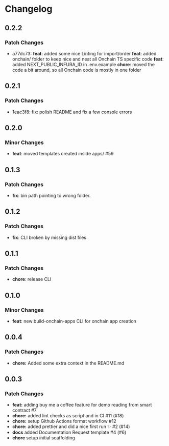 # Changelog

## 0.2.2

### Patch Changes

- a77dc73: **feat**: added some nice Linting for import/order
  **feat**: added onchain/ folder to keep nice and neat all Onchain TS specific code
  **feat**: added NEXT_PUBLIC_INFURA_ID in .env.example
  **chore**: moved the code a bit around, so all Onchain code is mostly in one folder

## 0.2.1

### Patch Changes

- 1eac3f8: fix: polish README and fix a few console errors

## 0.2.0

### Minor Changes

- **feat**: moved templates created inside apps/ #59

## 0.1.3

### Patch Changes

- **fix**: bin path pointing to wrong folder.

## 0.1.2

### Patch Changes

- **fix**: CLI broken by missing dist files

## 0.1.1

### Patch Changes

- **chore**: release CLI

## 0.1.0

### Minor Changes

- **feat**: new build-onchain-apps CLI for onchain app creation

## 0.0.4

### Patch Changes

- **chore:** Added some extra context in the README.md

## 0.0.3

### Patch Changes

- **feat:** adding buy me a coffee feature for demo reading from smart contract #7
- **chore:** added lint checks as script and in CI #11 (#18)
- **chore:** setup Github Actions format workflow #12
- **chore:** added prettier and did a nice first run ✨ #2 (#14)
- **docs** added Documentation Request template #4 (#6)
- **chore** setup initial scaffolding
